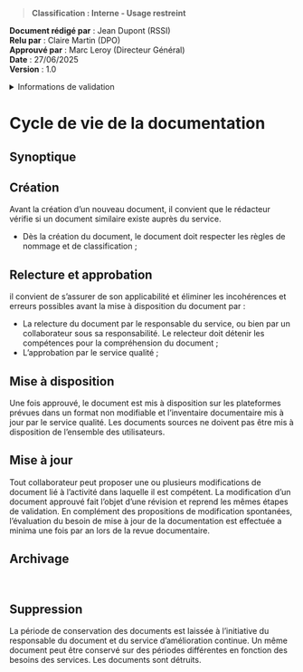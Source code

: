 > <!-- classification.md -->
> **Classification : Interne - Usage restreint**

**Document rédigé par** : Jean Dupont (RSSI)  
**Relu par** : Claire Martin (DPO)  
**Approuvé par** : Marc Leroy (Directeur Général)  
**Date** : 27/06/2025  
**Version** : 1.0

<details>
<summary>Informations de validation</summary>

<table>
  <tr>
    <th>Rôle</th>
    <th>Nom / Fonction</th>
    <th>Date</th>
    <th>Signature</th>
  </tr>
  <tr>
    <td>Rédacteur</td>
    <td>Jean Dupont – RSSI</td>
    <td>2025-06-27</td>
    <td></td>
  </tr>
  <tr>
    <td>Relecteur</td>
    <td>Claire Martin – DPO</td>
    <td>2025-06-28</td>
    <td></td>
  </tr>
  <tr>
    <td>Approbateur</td>
    <td>Marc Leroy – DG</td>
    <td>2025-06-29</td>
    <td></td>
  </tr>
</table>

</details>




# Cycle de vie de la documentation
## Synoptique

## Création
Avant la création d’un nouveau document, il convient que le rédacteur vérifie si un document similaire existe auprès du service.
* Dès la création du document, le document doit respecter les règles de nommage et de classification ;

## Relecture et approbation
il convient de s’assurer de son applicabilité et éliminer les incohérences et erreurs possibles avant la mise à disposition du document par :
* La relecture du document par le responsable du service, ou bien par un collaborateur sous sa responsabilité. Le relecteur doit détenir les compétences pour la compréhension du document ;
* L’approbation par le service qualité ;

## Mise à disposition
Une fois approuvé, le document est mis à disposition sur les plateformes prévues dans un format non modifiable et l’inventaire documentaire mis à jour par le service qualité. Les documents sources ne doivent pas être mis à disposition de l’ensemble des utilisateurs.

## Mise à jour
Tout collaborateur peut proposer une ou plusieurs modifications de document lié à l’activité dans laquelle il est compétent.  La modification d’un document approuvé fait l’objet d’une révision et reprend les mêmes étapes de validation.
En complément des propositions de modification spontanées, l’évaluation du besoin de mise à jour de la documentation est effectuée a minima une fois par an lors de la revue documentaire.

## Archivage
 
## Suppression
La période de conservation des documents est laissée à l’initiative du responsable du document et du service d’amélioration continue. Un même document peut être conservé sur des périodes différentes en fonction des besoins des services. Les documents sont détruits.

